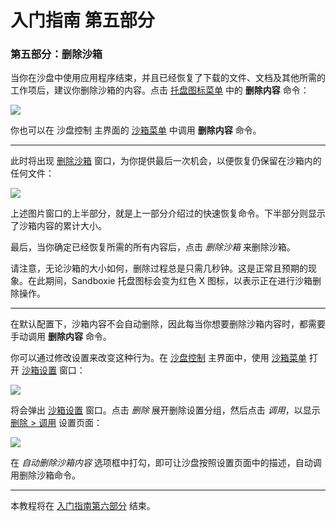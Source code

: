 # 入门指南 第五部分

### 第五部分：删除沙箱

当你在沙盘中使用应用程序结束，并且已经恢复了下载的文件、文档及其他所需的工作项后，建议你删除沙箱的内容。点击 [托盘图标菜单](TrayIconMenu.md) 中的 **删除内容** 命令：

![](../Media/TrayPopupDelete.png)

你也可以在 沙盘控制 主界面的 [沙箱菜单](SandboxMenu.md) 中调用 **删除内容** 命令。

* * *

此时将出现 [删除沙箱](DeleteSandbox.md) 窗口，为你提供最后一次机会，以便恢复仍保留在沙箱内的任何文件：

![](../Media/DeleteSandbox.png)

上述图片窗口的上半部分，就是上一部分介绍过的快速恢复命令。下半部分则显示了沙箱内容的累计大小。

最后，当你确定已经恢复所需的所有内容后，点击 _删除沙箱_ 来删除沙箱。

请注意，无论沙箱的大小如何，删除过程总是只需几秒钟。这是正常且预期的现象。在此期间，Sandboxie 托盘图标会变为红色 X 图标，以表示正在进行沙箱删除操作。

* * *

在默认配置下，沙箱内容不会自动删除，因此每当你想要删除沙箱内容时，都需要手动调用 **删除内容** 命令。

你可以通过修改设置来改变这种行为。在 [沙盘控制](SandboxieControl.md) 主界面中，使用 [沙箱菜单](SandboxMenu.md) 打开 [沙箱设置](SandboxSettings.md) 窗口：

![](../Media/SettingsMenu.png)

将会弹出 [沙箱设置](SandboxSettings.md) 窗口。点击 _删除_ 展开删除设置分组，然后点击 _调用_，以显示 [删除 > 调用](DeleteSettings.md#invocation) 设置页面：

![](../Media/SettingsDelete.png)

在 _自动删除沙箱内容_ 选项框中打勾，即可让沙盘按照设置页面中的描述，自动调用删除沙箱命令。

* * *

本教程将在 [入门指南第六部分](GettingStartedPartSix.md) 结束。
